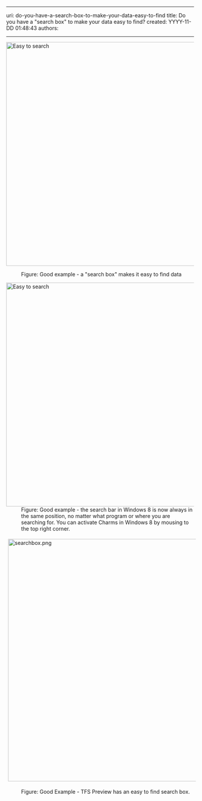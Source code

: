 

---
uri: do-you-have-a-search-box-to-make-your-data-easy-to-find
title: Do you have a "search box" to make your data easy to find?
created: YYYY-11-DD 01:48:43
authors:

---




<span class='intro'> <dl class="goodImage"><dt><img width="600" border="0" alt="Easy to search" src="http&#58;//www.ssw.com.au/ssw/Standards/Rules/Images/EasySearch.png" /></dt>
<dd>Figure&#58; Good example - a &quot;search box&quot; makes it easy to find data</dd></dl>
<dl class="goodImage"><dt><img width="600" border="0" alt="Easy to search" src="/PublishingImages/win8search.jpg" /></dt>
<dd>Figure&#58; Good example - the search bar in Windows 8 is now always in the same position, no matter what program or where you are searching for. You can activate Charms in Windows 8 by mousing to the top right corner.</dd></dl><dl class="ssw15-rteElement-ImageArea"><img src="/PublishingImages/searchbox.png" alt="searchbox.png" style="margin&#58;5px;width&#58;650px;" /></dl><dd class="ssw15-rteElement-FigureGood">Figure&#58; Good Example - TFS Preview has an easy to find search box.<br></dd>
 </span>




